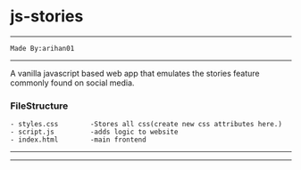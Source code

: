 # js-stories
---
```
Made By:arihan01
```
---

A vanilla javascript based web app that emulates the stories feature commonly found on social media.

### FileStructure
```
- styles.css        -Stores all css(create new css attributes here.)
- script.js         -adds logic to website
- index.html        -main frontend
```
---
---
